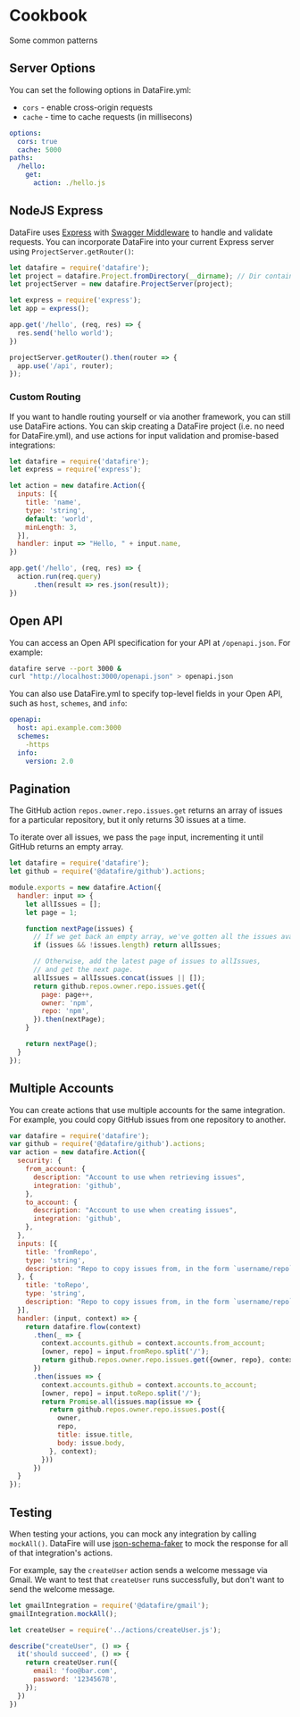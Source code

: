 # Cookbook
Some common patterns

## Server Options
You can set the following options in DataFire.yml:

* `cors` - enable cross-origin requests
* `cache` - time to cache requests (in millisecons)

```yaml
options:
  cors: true
  cache: 5000
paths:
  /hello:
    get:
      action: ./hello.js
```

## NodeJS Express
DataFire uses [Express](https://github.com/expressjs/express) with
[Swagger Middleware](https://github.com/BigstickCarpet/swagger-express-middleware)
to handle and validate requests. You can incorporate DataFire into your current Express
server using `ProjectServer.getRouter()`:

```js
let datafire = require('datafire');
let project = datafire.Project.fromDirectory(__dirname); // Dir containing DataFire.yml
let projectServer = new datafire.ProjectServer(project);

let express = require('express');
let app = express();

app.get('/hello', (req, res) => {
  res.send('hello world');
})

projectServer.getRouter().then(router => {
  app.use('/api', router);
});
```

### Custom Routing
If you want to handle routing yourself or via another framework, you can still use DataFire actions.
You can skip creating a DataFire project (i.e. no need for DataFire.yml), and use actions for input
validation and promise-based integrations:

```js
let datafire = require('datafire');
let express = require('express');

let action = new datafire.Action({
  inputs: [{
    title: 'name',
    type: 'string',
    default: 'world',
    minLength: 3,
  }],
  handler: input => "Hello, " + input.name,
})

app.get('/hello', (req, res) => {
  action.run(req.query)
      .then(result => res.json(result));
})
```

## Open API
You can access an Open API specification for your API at `/openapi.json`. For example:

```bash
datafire serve --port 3000 &
curl "http://localhost:3000/openapi.json" > openapi.json
```

You can also use DataFire.yml to specify top-level fields in your Open API,
such as `host`, `schemes`, and `info`:

```yaml
openapi:
  host: api.example.com:3000
  schemes:
    -https
  info:
    version: 2.0
```

## Pagination
The GitHub action `repos.owner.repo.issues.get` returns an array of
issues for a particular repository, but it only returns 30 issues at
a time.

To iterate over all issues, we pass the `page` input, incrementing it
until GitHub returns an empty array.

```js
let datafire = require('datafire');
let github = require('@datafire/github').actions;

module.exports = new datafire.Action({
  handler: input => {
    let allIssues = [];
    let page = 1;

    function nextPage(issues) {
      // If we get back an empty array, we've gotten all the issues available.
      if (issues && !issues.length) return allIssues;

      // Otherwise, add the latest page of issues to allIssues,
      // and get the next page.
      allIssues = allIssues.concat(issues || []);
      return github.repos.owner.repo.issues.get({
        page: page++,
        owner: 'npm',
        repo: 'npm',
      }).then(nextPage);
    }

    return nextPage();
  }
});
```

## Multiple Accounts
You can create actions that use multiple accounts for the same integration.
For example, you could copy GitHub issues from one repository to another.

```js
var datafire = require('datafire');
var github = require('@datafire/github').actions;
var action = new datafire.Action({
  security: {
    from_account: {
      description: "Account to use when retrieving issues",
      integration: 'github',
    },
    to_account: {
      description: "Account to use when creating issues",
      integration: 'github',
    },
  },
  inputs: [{
    title: 'fromRepo',
    type: 'string',
    description: "Repo to copy issues from, in the form `username/repo`",
  }, {
    title: 'toRepo',
    type: 'string',
    description: "Repo to copy issues from, in the form `username/repo`",
  }],
  handler: (input, context) => {
    return datafire.flow(context)
      .then(_ => {
        context.accounts.github = context.accounts.from_account;
        [owner, repo] = input.fromRepo.split('/');
        return github.repos.owner.repo.issues.get({owner, repo}, context)
      })
      .then(issues => {
        context.accounts.github = context.accounts.to_account;
        [owner, repo] = input.toRepo.split('/');
        return Promise.all(issues.map(issue => {
          return github.repos.owner.repo.issues.post({
            owner,
            repo,
            title: issue.title,
            body: issue.body,
          }, context);
        }))
      })
  }
});
```

## Testing
When testing your actions, you can mock any integration by calling `mockAll()`.
DataFire will use [json-schema-faker](https://github.com/json-schema-faker/json-schema-faker)
to mock the response for all of that integration's actions.

For example, say the `createUser` action sends a welcome message via Gmail.
We want to test that `createUser` runs successfully, but don't want to send
the welcome message.

```js
let gmailIntegration = require('@datafire/gmail');
gmailIntegration.mockAll();

let createUser = require('../actions/createUser.js');

describe("createUser", () => {
  it('should succeed', () => {
    return createUser.run({
      email: 'foo@bar.com',
      password: '12345678',
    });
  })
})
```

